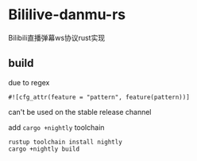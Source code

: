 # Bililive-danmu-rs

Bilibili直播弹幕ws协议rust实现

## build

due to regex

    #![cfg_attr(feature = "pattern", feature(pattern))]

can't be used on the stable release channel

add `cargo +nightly` toolchain

    rustup toolchain install nightly
    cargo +nightly build
